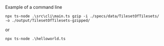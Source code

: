 Example of a command line

    npx ts-node .\src\cli\main.ts gzip -i ./specs/data/TilesetOfTilesets/ -o ./output/TilesetOfTilesets-gzipped/

or

    npx ts-node .\helloworld.ts